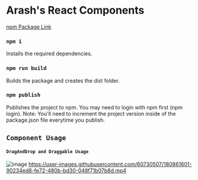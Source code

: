 # Arash's React Components

[npm Package Link](https://www.npmjs.com/package/arash-react-components)

### `npm i`

Installs the required dependencies.

### `npm run build`

Builds the package and creates the dist folder.

### `npm publish`

Publishes the project to npm. You may need to login with npm first (npm login).
Note: You'll need to increment the project version inside of the package.json file everytime you publish.


## `Component Usage`

#### `DragAndDrop and Draggable Usage`
![image](https://user-images.githubusercontent.com/60730507/180859829-a34d6d5b-cb1c-4434-81d2-93bca2ebe976.png)
https://user-images.githubusercontent.com/60730507/180861601-90234ed8-fe72-480b-bd30-048f71b07b8d.mp4

